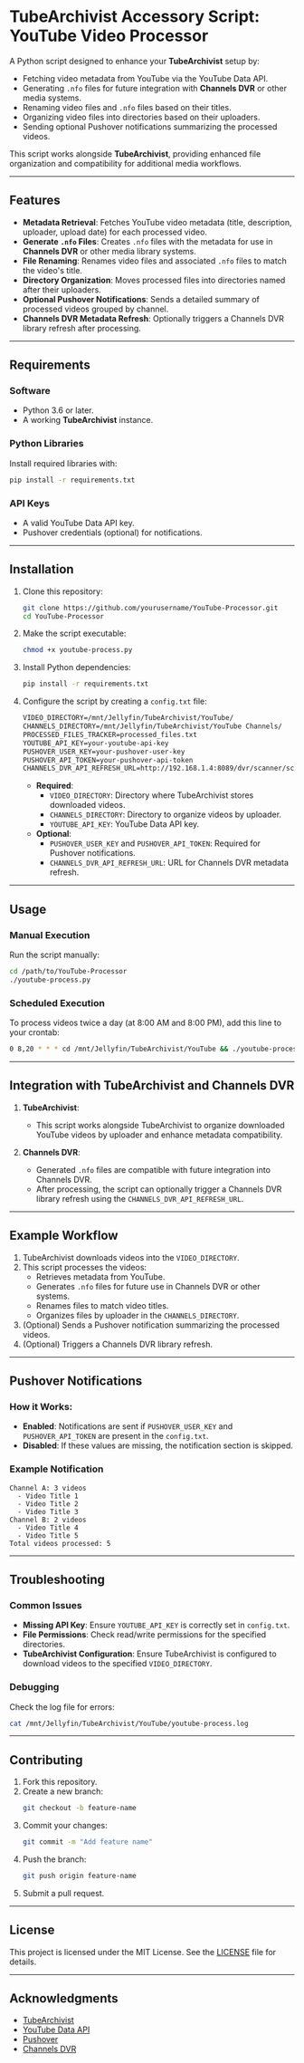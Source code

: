 
# TubeArchivist Accessory Script: YouTube Video Processor

A Python script designed to enhance your **TubeArchivist** setup by:
- Fetching video metadata from YouTube via the YouTube Data API.
- Generating `.nfo` files for future integration with **Channels DVR** or other media systems.
- Renaming video files and `.nfo` files based on their titles.
- Organizing video files into directories based on their uploaders.
- Sending optional Pushover notifications summarizing the processed videos.

This script works alongside **TubeArchivist**, providing enhanced file organization and compatibility for additional media workflows.

---

## Features

- **Metadata Retrieval**: Fetches YouTube video metadata (title, description, uploader, upload date) for each processed video.
- **Generate `.nfo` Files**: Creates `.nfo` files with the metadata for use in **Channels DVR** or other media library systems.
- **File Renaming**: Renames video files and associated `.nfo` files to match the video's title.
- **Directory Organization**: Moves processed files into directories named after their uploaders.
- **Optional Pushover Notifications**: Sends a detailed summary of processed videos grouped by channel.
- **Channels DVR Metadata Refresh**: Optionally triggers a Channels DVR library refresh after processing.

---

## Requirements

### Software
- Python 3.6 or later.
- A working **TubeArchivist** instance.

### Python Libraries
Install required libraries with:
```bash
pip install -r requirements.txt
```

### API Keys
- A valid YouTube Data API key.
- Pushover credentials (optional) for notifications.

---

## Installation

1. Clone this repository:
   ```bash
   git clone https://github.com/yourusername/YouTube-Processor.git
   cd YouTube-Processor
   ```

2. Make the script executable:
   ```bash
   chmod +x youtube-process.py
   ```

3. Install Python dependencies:
   ```bash
   pip install -r requirements.txt
   ```

4. Configure the script by creating a `config.txt` file:
   ```txt
   VIDEO_DIRECTORY=/mnt/Jellyfin/TubeArchivist/YouTube/
   CHANNELS_DIRECTORY=/mnt/Jellyfin/TubeArchivist/YouTube Channels/
   PROCESSED_FILES_TRACKER=processed_files.txt
   YOUTUBE_API_KEY=your-youtube-api-key
   PUSHOVER_USER_KEY=your-pushover-user-key
   PUSHOVER_API_TOKEN=your-pushover-api-token
   CHANNELS_DVR_API_REFRESH_URL=http://192.168.1.4:8089/dvr/scanner/scan
   ```

   - **Required**:
     - `VIDEO_DIRECTORY`: Directory where TubeArchivist stores downloaded videos.
     - `CHANNELS_DIRECTORY`: Directory to organize videos by uploader.
     - `YOUTUBE_API_KEY`: YouTube Data API key.
   - **Optional**:
     - `PUSHOVER_USER_KEY` and `PUSHOVER_API_TOKEN`: Required for Pushover notifications.
     - `CHANNELS_DVR_API_REFRESH_URL`: URL for Channels DVR metadata refresh.

---

## Usage

### Manual Execution
Run the script manually:
```bash
cd /path/to/YouTube-Processor
./youtube-process.py
```

### Scheduled Execution
To process videos twice a day (at 8:00 AM and 8:00 PM), add this line to your crontab:
```bash
0 8,20 * * * cd /mnt/Jellyfin/TubeArchivist/YouTube && ./youtube-process.py >> /mnt/Jellyfin/TubeArchivist/YouTube/youtube-process.log 2>&1
```

---

## Integration with TubeArchivist and Channels DVR

1. **TubeArchivist**:
   - This script works alongside TubeArchivist to organize downloaded YouTube videos by uploader and enhance metadata compatibility.

2. **Channels DVR**:
   - Generated `.nfo` files are compatible with future integration into Channels DVR.
   - After processing, the script can optionally trigger a Channels DVR library refresh using the `CHANNELS_DVR_API_REFRESH_URL`.

---

## Example Workflow

1. TubeArchivist downloads videos into the `VIDEO_DIRECTORY`.
2. This script processes the videos:
   - Retrieves metadata from YouTube.
   - Generates `.nfo` files for future use in Channels DVR or other systems.
   - Renames files to match video titles.
   - Organizes files by uploader in the `CHANNELS_DIRECTORY`.
3. (Optional) Sends a Pushover notification summarizing the processed videos.
4. (Optional) Triggers a Channels DVR library refresh.

---

## Pushover Notifications

### How it Works:
- **Enabled**: Notifications are sent if `PUSHOVER_USER_KEY` and `PUSHOVER_API_TOKEN` are present in the `config.txt`.
- **Disabled**: If these values are missing, the notification section is skipped.

### Example Notification
```
Channel A: 3 videos
  - Video Title 1
  - Video Title 2
  - Video Title 3
Channel B: 2 videos
  - Video Title 4
  - Video Title 5
Total videos processed: 5
```

---

## Troubleshooting

### Common Issues
- **Missing API Key**: Ensure `YOUTUBE_API_KEY` is correctly set in `config.txt`.
- **File Permissions**: Check read/write permissions for the specified directories.
- **TubeArchivist Configuration**: Ensure TubeArchivist is configured to download videos to the specified `VIDEO_DIRECTORY`.

### Debugging
Check the log file for errors:
```bash
cat /mnt/Jellyfin/TubeArchivist/YouTube/youtube-process.log
```

---

## Contributing

1. Fork this repository.
2. Create a new branch:
   ```bash
   git checkout -b feature-name
   ```
3. Commit your changes:
   ```bash
   git commit -m "Add feature name"
   ```
4. Push the branch:
   ```bash
   git push origin feature-name
   ```
5. Submit a pull request.

---

## License

This project is licensed under the MIT License. See the [LICENSE](LICENSE) file for details.

---

## Acknowledgments

- [TubeArchivist](https://www.tubearchivist.com/)
- [YouTube Data API](https://developers.google.com/youtube/v3)
- [Pushover](https://pushover.net/)
- [Channels DVR](https://getchannels.com/dvr/)
